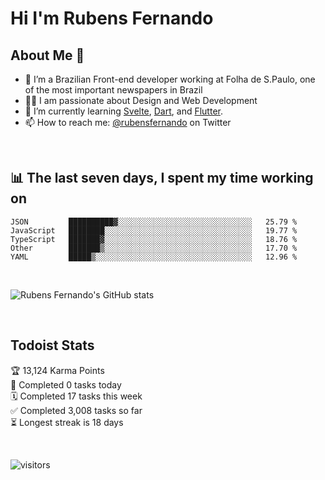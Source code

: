 # Hi I'm Rubens Fernando

## About Me 🚀

- 🌱 I’m a Brazilian Front-end developer working at Folha de S.Paulo, one of the most important newspapers in Brazil
- 👨‍💻 I am passionate about Design and Web Development
- 📖 I’m currently learning [Svelte](https://svelte.dev/), [Dart](https://dart.dev/), and [Flutter](https://flutter.dev/).
- 📫 How to reach me: [@rubensfernando](https://twitter.com/rubensfernando) on Twitter

<br />

## 📊 The last seven days, I spent my time working on

<!--START_SECTION:waka-->
```text
JSON         ██████████▓░░░░░░░░░░░░░░░░░░░░░░░░░░░░░░   25.79 % 
JavaScript   ████████░░░░░░░░░░░░░░░░░░░░░░░░░░░░░░░░░   19.77 % 
TypeScript   ███████▓░░░░░░░░░░░░░░░░░░░░░░░░░░░░░░░░░   18.76 % 
Other        ███████▒░░░░░░░░░░░░░░░░░░░░░░░░░░░░░░░░░   17.70 % 
YAML         █████▒░░░░░░░░░░░░░░░░░░░░░░░░░░░░░░░░░░░   12.96 % 
```
<!--END_SECTION:waka-->

<br />

![Rubens Fernando's GitHub stats](https://github-readme-stats.vercel.app/api?username=rubensfernando&show_icons=true&hide_border=true)

<br />

## Todoist Stats

<!-- TODO-IST:START -->
🏆  13,124 Karma Points           
🌸  Completed 0 tasks today           
🗓  Completed 17 tasks this week           
✅  Completed 3,008 tasks so far           
⏳  Longest streak is 18 days
<!-- TODO-IST:END -->

<br>

![visitors](https://visitor-badge.laobi.icu/badge?page_id=rubensfernando.rubensfernando)
